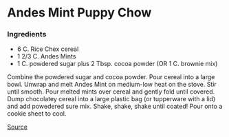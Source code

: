 # Andes Mint Puppy Chow

### Ingredients
- 6 C. Rice Chex cereal
- 1 2/3 C. Andes Mints
- 1 C. powdered sugar plus 2 Tbsp. cocoa powder (OR 1 C. brownie mix)

Combine the powdered sugar and cocoa powder.
Pour cereal into a large bowl.
Unwrap and melt Andes Mint on medium-low heat on the stove. Stir until smooth. 
Pour melted mints over cereal and gently fold until covered.
Dump chocolatey cereal into a large plastic bag (or tupperware with a lid) and add powedered sure mix. Shake, shake, shake until coated!
Pour onto a cookie sheet to cool.

[Source](http://www.yourcupofcake.com/2013/12/andes-mint-puppy-chow.html)
